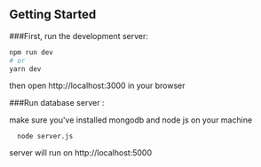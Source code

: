 
## Getting Started

###First, run the development server:

```bash
npm run dev
# or
yarn dev
```
then open http://localhost:3000 in your browser

###Run database server :

make sure you've installed mongodb and node js on your machine

```
  node server.js
```

server will run on http://localhost:5000
